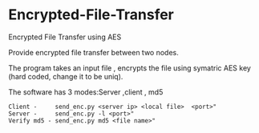 # Encrypted-File-Transfer
Encrypted File Transfer using AES

Provide encrypted file transfer between two nodes.

The program takes an input file , encrypts the file using symatric AES key (hard coded, change it to be uniq).

The software has 3 modes:Server ,client , md5 

```Usage: 
Client -     send_enc.py <server ip> <local file>  <port>"
Server -     send_enc.py -l <port>"
Verify md5 - send_enc.py md5 <file name>"

```
